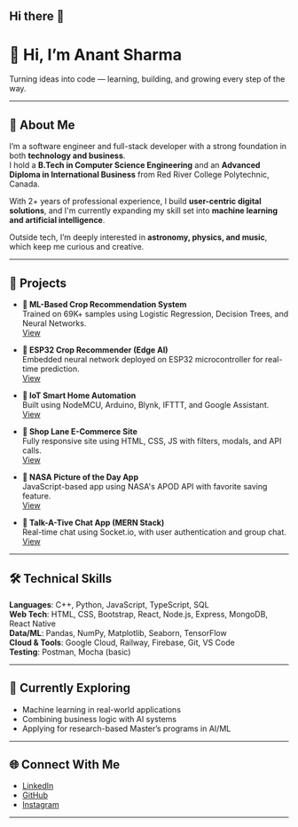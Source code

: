 ## Hi there 👋
# 👋 Hi, I’m Anant Sharma

Turning ideas into code — learning, building, and growing every step of the way.

---

## 🧠 About Me

I’m a software engineer and full-stack developer with a strong foundation in both **technology and business**.  
I hold a **B.Tech in Computer Science Engineering** and an **Advanced Diploma in International Business** from Red River College Polytechnic, Canada.

With 2+ years of professional experience, I build **user-centric digital solutions**, and I'm currently expanding my skill set into **machine learning and artificial intelligence**.

Outside tech, I’m deeply interested in **astronomy, physics, and music**, which keep me curious and creative.

---

## 🚀 Projects

- **🧠 ML-Based Crop Recommendation System**  
  Trained on 69K+ samples using Logistic Regression, Decision Trees, and Neural Networks.  
  [View](https://github.com/anant13sharma/A-Machine-Learning-Based-Crop-Recommendation-System)

- **🌾 ESP32 Crop Recommender (Edge AI)**  
  Embedded neural network deployed on ESP32 microcontroller for real-time prediction.  
  [View](https://github.com/anant13sharma/Crop-Recommendation-Model-ESP32)

- **🏡 IoT Smart Home Automation**  
  Built using NodeMCU, Arduino, Blynk, IFTTT, and Google Assistant.  
  [View](https://github.com/anant13sharma/Smart-Houses-IoT-Based-Home-Automation-System)

- **🛒 Shop Lane E-Commerce Site**  
  Fully responsive site using HTML, CSS, JS with filters, modals, and API calls.  
  [View](https://github.com/anant13sharma/shop-lane)

- **📸 NASA Picture of the Day App**  
  JavaScript-based app using NASA's APOD API with favorite saving feature.  
  [View](https://github.com/anant13sharma/NASA-Astronomy-Picture-of-the-Day---JavaScript-App)

- **💬 Talk-A-Tive Chat App (MERN Stack)**  
  Real-time chat using Socket.io, with user authentication and group chat.  
  [View](https://github.com/anant13sharma/Talk-A-Tive-Chat-App-MERN-)

---

## 🛠️ Technical Skills

**Languages**: C++, Python, JavaScript, TypeScript, SQL  
**Web Tech**: HTML, CSS, Bootstrap, React, Node.js, Express, MongoDB, React Native  
**Data/ML**: Pandas, NumPy, Matplotlib, Seaborn, TensorFlow  
**Cloud & Tools**: Google Cloud, Railway, Firebase, Git, VS Code  
**Testing**: Postman, Mocha (basic)

---

## 🎯 Currently Exploring

- Machine learning in real-world applications  
- Combining business logic with AI systems  
- Applying for research-based Master’s programs in AI/ML

---

## 🌐 Connect With Me

- [LinkedIn](https://www.linkedin.com/in/anant13sharma/)  
- [GitHub](https://github.com/anant13sharma)  
- [Instagram](https://www.instagram.com/therealanantsharma/)

---

<!--
**anant13sharma/anant13sharma** is a ✨ _special_ ✨ repository because its `README.md` (this file) appears on your GitHub profile.

Here are some ideas to get you started:

- 🔭 I’m currently working on ...
- 🌱 I’m currently learning ...
- 👯 I’m looking to collaborate on ...
- 🤔 I’m looking for help with ...
- 💬 Ask me about ...
- 📫 How to reach me: ...
- 😄 Pronouns: ...
- ⚡ Fun fact: ...
-->
